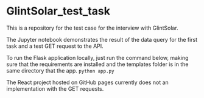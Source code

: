 # GlintSolar_test_task

This is a repository for the test case for the interview with GlintSolar. 

The Jupyter notebook demonstrates the result of the data query for the first task and a test GET request to the API. 

To run the Flask application locally, just run the command below, making sure that the requirements are installed and the templates folder is in the same directory that the app. 
``` python app.py ```

The React project hosted on GitHub pages currently does not an implementation with the GET requests. 
